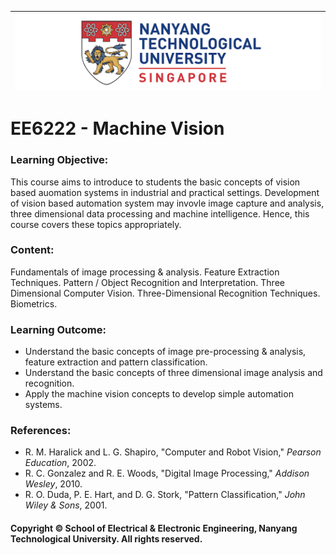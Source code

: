|![image](https://github.com/NTU-CCA/EE6222/blob/master/logo.png)|
|---|
# EE6222 - Machine Vision

### Learning Objective:

This course aims to introduce to students the basic concepts of vision based auomation systems in industrial and practical settings. Development of vision based automation system may invovle image capture and analysis, three dimensional data processing and machine intelligence. Hence, this course covers these topics appropriately.

### Content:

Fundamentals of image processing & analysis. Feature Extraction Techniques. Pattern / Object Recognition and Interpretation. Three Dimensional Computer Vision. Three-Dimensional Recognition Techniques. Biometrics.

### Learning Outcome:

- Understand the basic concepts of image pre-processing & analysis, feature extraction and pattern classification.
- Understand the basic concepts of three dimensional image analysis and recognition.
- Apply the machine vision concepts to develop simple automation systems.

### References:

- R. M. Haralick and L. G. Shapiro, "Computer and Robot Vision," <i>Pearson Education</i>, 2002.
- R. C. Gonzalez and R. E. Woods, "Digital Image Processing," <i>Addison Wesley</i>, 2010.
- R. O. Duda, P. E. Hart, and D. G. Stork, "Pattern Classification," <i>John Wiley & Sons</i>, 2001.

#### Copyright © School of Electrical & Electronic Engineering, Nanyang Technological University. All rights reserved.
